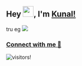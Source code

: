 ## Hey <img src="https://github.com/TheDudeThatCode/TheDudeThatCode/blob/master/Assets/Hi.gif" width="29px">, I'm [Kunal!](https://bio.link/kunalk) 
tru eg
![](https://i.ibb.co/F38F21R/LinkedIn.jpg)

### [Connect with me 💬](https://bio.link/kunalk) 
![visitors](https://visitor-badge.laobi.icu/badge?page_id=kunal-kushwaha.kunal-kushwaha)!
